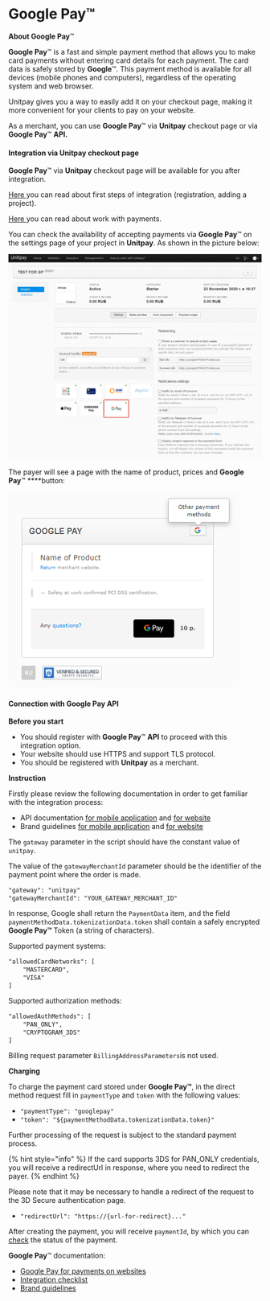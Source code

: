 # Google Pay™

**About Google Pay**™

**Google Pay**™ is a fast and simple payment method that allows you to make card payments without entering card details for each payment. The card data is safely stored by **Google**™. This payment method is available for all devices \(mobile phones and computers\), regardless of the operating system and web browser.

Unitpay gives you a way to easily add it on your checkout page, making it more convenient for your clients to pay on your website.

As a merchant, you can use **Google Pay**™ via **Unitpay** checkout page or via **Google Pay**™ **API.**

#### Integration via **Unitpay** checkout page

**Google Pay**™ via **Unitpay** checkout page will be available for you after integration.

[Here ](https://help.unitpay.ru/first_steps)you can read about first steps of integration \(registration, adding a project\).

[Here ](https://help.unitpay.ru/payments)you can read about work with payments.

You can check the availability of accepting payments via **Google Pay**™ on the settings page of your project in **Unitpay**. As shown in the picture below:

![](.gitbook/assets/image%20%281%29.png)

 The payer will see a page with the name of product, prices and **Google Pay**™ \*\*\*\*button:

![](.gitbook/assets/image%20%2815%29.png)



#### **Connection with Google Pay API**

**Before you start**

* You should register with **Google Pay**™ **API** to proceed with this integration option.
* Your website should use HTTPS and support TLS protocol.
* You should be registered with **Unitpay** as a merchant.

**Instruction**

Firstly please review the following documentation in order to get familiar with the integration process:

* API documentation [for mobile application](https://developers.google.com/pay/api/android) and [for website](https://developers.google.com/pay/api/web)
* Brand guidelines [for mobile application](https://developers.google.com/pay/api/android/guides/brand-guidelines) and [for website](https://developers.google.com/pay/api/web/guides/brand-guidelines)

The `gateway` parameter in the script should have the constant value of `unitpay`.

The value of the `gatewayMerchantId` parameter should be the identifier of the payment point where the order is made.

```text
"gateway": "unitpay"
"gatewayMerchantId": "YOUR_GATEWAY_MERCHANT_ID"
```

In response, Google shall return the `PaymentData` item, and the field `paymentMethodData.tokenizationData.token` shall contain a safely encrypted **Google Pay™** Token \(a string of characters\).

Supported payment systems:

```text
"allowedCardNetworks": [
    "MASTERCARD",
    "VISA"
]
```

Supported authorization methods:

```text
"allowedAuthMethods": [
    "PAN_ONLY",
    "CRYPTOGRAM_3DS"
]
```

Billing request parameter `BillingAddressParameters`is not used.

**Charging**

To charge the payment card stored under **Google Pay™**, in the direct method request fill in `paymentType` and `token` with the following values:

* `"paymentType": "googlepay"`
* `"token": "${paymentMethodData.tokenizationData.token}"`

Further processing of the request is subject to the standard payment process.

{% hint style="info" %} If the card supports 3DS for PAN\_ONLY credentials, you will receive a redirectUrl in response, where you need to redirect the payer. {% endhint %}

Please note that it may be necessary to handle a redirect of the request to the 3D Secure authentication page.

* `"redirectUrl": "https://{url-for-redirect}..."`

After creating the payment, you will receive `paymentId`, by which you can [check](https://help.unitpay.ru/v/master/payments/payment-info) the status of the payment.

**Google Pay**™ documentation:

* [Google Pay for payments on websites](https://developers.google.com/pay/api/web/)
* [Integration checklist](https://developers.google.com/pay/api/web/guides/test-and-deploy/integration-checklist)
* [Brand guidelines](https://developers.google.com/pay/api/web/guides/brand-guidelines)

